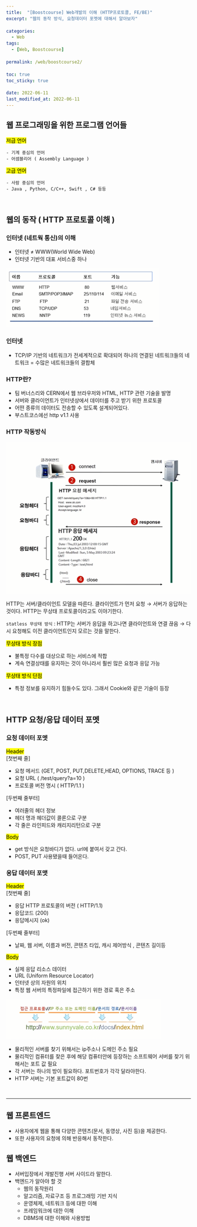 ```yaml
---
title:  "[Boostcourse] Web개발의 이해 (HTTP프로토콜, FE/BE)"
excerpt: "웹의 동작 방식, 요청데이터 포멧에 대해서 알아보자"

categories:
  - Web
tags:
  - [Web, Boostcourse]

permalink: /web/boostcourse2/

toc: true
toc_sticky: true
 
date: 2022-06-11
last_modified_at: 2022-06-11
---
```


## 웹 프로그래밍을 위한 프로그램 언어들

<mark>저급 언어</mark>

    - 기계 중심의 언어
    - 어셈블리어 ( Assembly Language )
<mark>고급 언어</mark>

    - 사람 중심의 언어
    - Java , Python, C/C++, Swift , C# 등등

<br>

## 웹의 동작 ( HTTP 프로토콜 이해 )


### 인터넷 (네트웍 통신)의 이해
- 인터넷 ≠ WWW(World Wide Web)
- 인터넷 기반의 대표 서비스중 하나
        
![Untitled](/assets/images/posts_img/2022-06-11-web-boostcourse2/Untitled.png)
        
### 인터넷
  - TCP/IP 기반의 네트워크가 전세계적으로 확대되어 하나의 연결된 네트워크들의 네트워크 = 수많은 네트워크들의 결합체

### HTTP란?
- 팀 버너스리와 CERN에서 웹 브라우저와 HTML, HTTP 관련 기술을 발명
- 서버와 클라이언트가 인터넷상에서 데이터를 주고 받기 위한 프로토콜
- 어떤 종류의 데이터도 전송할 수 있도록 설계되어있다.
- 부스트코스에선 http v1.1 사용
    
### HTTP 작동방식
    
![Untitled](/assets/images/posts_img/2022-06-11-web-boostcourse2/Untitled%201.png)
    
 HTTP는 서버/클라이언트 모델을 따른다. 클라이언트가 먼저 요청 → 서버가 응답하는 것이다. HTTP는 무상태 프로토콜이라고도 이야기한다.

`statless 무상태 방식` : HTTP는 서버가 응답을 하고나면 클라이언트와 연결 끊음 → 다시 요청해도 이전 클라이언트인지 모르는 것을 말한다.
  
<mark>무상태 방식 장점</mark>
- 불특정 다수를 대상으로 하는 서비스에 적합
- 계속 연결상태를 유지하는 것이 아니라서 훨씬 많은 요청과 응답 가능
  
<mark>무상태 방식 단점</mark>
- 특정 정보를 유지하기 힘들수도 있다. 그래서 Cookie와 같은 기술이 등장

<br>

## HTTP 요청/응답 데이터 포멧

### 요청 데이터 포멧
<Mark>Header</Mark>     
[첫번째 줄]
  -  요청 메서드 (GET, POST, PUT,DELETE,HEAD, OPTIONS, TRACE 등 )
  - 요청 URL ( /test/query?a=10 )
  - 프로토콜 버전 명시 ( HTTP/1.1 )
            
[두번째 줄부터]
- 여러줄의 헤더 정보
- 헤더 명과 헤더값이 콜론으로 구분
- 각 줄은 라인피드와 캐리지리턴으로 구분


<Mark>Body</Mark> 
- get 방식은 요청바디가 없다. url에 붙여서 갖고 간다.
- POST, PUT 사용됐을때 들어온다.
  
### 응답 데이터 포맷

<Mark>Header</Mark>     
[첫번째 줄] 
  - 응답 HTTP 프로토콜의 버전 ( HTTP/1.1)
  - 응답코드 (200)
  - 응답메시지 (ok)
            
[두번째 줄부터]          
  - 날짜, 웹 서버, 이름과 버전, 콘텐츠 타입, 캐시 제어방식 , 콘텐츠 길이등

<Mark>Body</Mark> 
- 실제 응답 리소스 데이터
- URL (Uniform Resource Locator)
- 인터넷 상의 자원의 위치
- 특정 웹 서버의 특정파일에 접근하기 위한 경로 혹은 주소

![Untitled](/assets/images/posts_img/2022-06-11-web-boostcourse2/Untitled%202.png)
        
- 물리적인 서버를 찾기 위해서는 ip주소나 도메인 주소 필요
- 물리적인 컴퓨터를 찾은 후에 해당 컴퓨터안에 등장하는 소프트웨어 서버를 찾기 위해서는 포트 값 필요
- 각 서버는 하나의 방이 필요하다. 포트번호가 각각 달라야한다.
- HTTP 서버는 기본 포트값이 80번
    
<br>

---
## 웹 프론트엔드
- 사용자에게 웹을 통해 다양한 콘텐츠(문서, 동영상, 사진 등)을 제공한다.
- 또한 사용자의 요청에 의해 반응해서 동작한다.

## 웹 백엔드

- 서버입장에서 개발진행 서버 사이드라 말한다.
- 백엔드가 알아야 할 것
    - 웹의 동작원리
    - 알고리즘, 자료구조 등 프로그래밍 기반 지식
    - 운영체제, 네트워크 등에 대한 이해
    - 프레임워크에 대한 이해
    - DBMS에 대한 이해와 사용방법